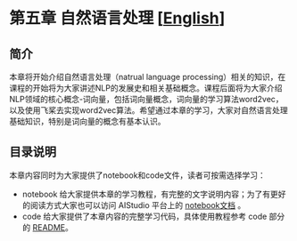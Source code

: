 # 第五章 自然语言处理 [[English](./README_en.md)]

## 简介
本章将开始介绍自然语言处理（natrual language processing）相关的知识，在课程的开始将为大家讲述NLP的发展史和相关基础概念。课程后面将为大家介绍NLP领域的核心概念-词向量，包括词向量概念，词向量的学习算法word2vec，以及使用飞桨去实现word2vec算法。希望通过本章的学习，大家对自然语言处理基础知识，特别是词向量的概念有基本认识。

## 目录说明
本章内容同时为大家提供了notebook和code文件，读者可按需选择学习：
- notebook 给大家提供本章的学习教程，有完整的文字说明内容；为了有更好的阅读方式大家也可以访问 AIStudio 平台上的 [notebook文档](https://aistudio.baidu.com/aistudio/education/group/info/1297/content) 。
- code 给大家提供了本章内容的完整学习代码，具体使用教程参考 code 部分的 [README](./code/README.md)。

